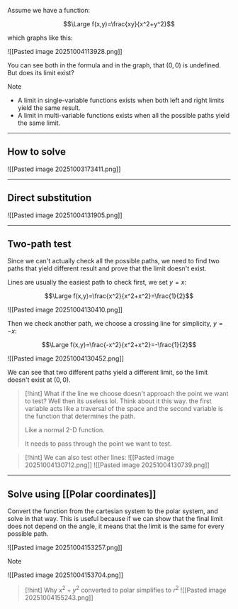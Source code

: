 Assume we have a function:

$$\Large f(x,y)=\frac{xy}{x^2+y^2}$$

which graphs like this:

![[Pasted image 20251004113928.png]]


You can see both in the formula and in the graph, that $(0,0)$ is undefined.
But does its limit exist?

> [!note]
> - A limit in single-variable functions exists when both left and right limits yield the same result.
> - A limit in multi-variable functions exists when all the possible paths yield the same limit.

---

## How to solve

![[Pasted image 20251003173411.png]]

---

## Direct substitution

![[Pasted image 20251004131905.png]]

---

## Two-path test

Since we can't actually check all the possible paths, we need to find two paths that yield different result and prove that the limit doesn't exist.

Lines are usually the easiest path to check first, we set $y=x$:

$$\Large f(x,y)=\frac{x^2}{x^2+x^2}=\frac{1}{2}$$

![[Pasted image 20251004130410.png]]


Then we check another path, we choose a crossing line for simplicity, $y=-x$:

$$\Large f(x,y)=\frac{-x^2}{x^2+x^2}=-\frac{1}{2}$$

![[Pasted image 20251004130452.png]]

We can see that two different paths yield a different limit, so the limit doesn't exist at $(0, 0)$.

> [!hint] What if the line we choose doesn't approach the point we want to test?
> Well then its useless lol. Think about it this way. the first variable acts like a traversal of the space and the second variable is the function that determines the path.
> 
> Like a normal 2-D function.
> 
> It needs to pass through the point we want to test.

> [!hint]
> We can also test other lines:
> ![[Pasted image 20251004130712.png]]
> ![[Pasted image 20251004130739.png]]

---

## Solve using [[Polar coordinates]]

Convert the function from the cartesian system to the polar system, and solve in that way.
This is useful because if we can show that the final limit does not depend on the angle, it means that the limit is the same for every possible path.

![[Pasted image 20251004153257.png]]

> [!note]
> ![[Pasted image 20251004153704.png]]
> 
> > [!hint] Why $x^2+y^2$ converted to polar simplifies to $r^2$
> > ![[Pasted image 20251004155243.png]]

